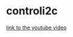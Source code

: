 # controli2c 
[link to the youtube video](https://youtu.be/6xu8heEp08c?list=PLTywNZ-LJF2MVMe4GCK71t0w0yWfOh3kK)
